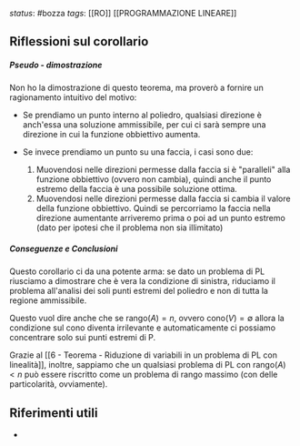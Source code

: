 *status*: #bozza 
*tags*: [[RO]] [[PROGRAMMAZIONE LINEARE]]

## Riflessioni sul corollario

##### Pseudo - dimostrazione

Non ho la dimostrazione di questo teorema, ma proverò a fornire un ragionamento intuitivo del motivo:
* Se prendiamo un punto interno al poliedro, qualsiasi direzione è anch'essa una soluzione ammissibile, per cui ci sarà sempre una direzione in cui la funzione obbiettivo aumenta.

* Se invece prendiamo un punto su una faccia, i casi sono due:

	1. Muovendosi nelle direzioni permesse dalla faccia si è "paralleli" alla funzione obbiettivo (ovvero non cambia), quindi anche il punto estremo della faccia è una possibile soluzione ottima.
	2. Muovendosi nelle direzioni permesse dalla faccia si cambia il valore della funzione obbiettivo. Quindi se percorriamo la faccia nella direzione aumentante arriveremo prima o poi ad un punto estremo (dato per ipotesi che il problema non sia illimitato)

##### Conseguenze e Conclusioni
Questo corollario ci da una potente arma: se dato un problema di PL riusciamo a dimostrare che è vera la condizione di sinistra, riduciamo il problema all'analisi dei soli punti estremi del poliedro e non di tutta la regione ammissibile.

Questo vuol dire anche che se $\text{rango}(A)=n$, ovvero $\text{cono}(V)= \emptyset$ allora la condizione sul cono diventa irrilevante e automaticamente ci possiamo concentrare solo sui punti estremi di P. 

Grazie al [[6 - Teorema - Riduzione di variabili in un problema di PL con linealità]], inoltre, sappiamo che un qualsiasi problema di PL con $\text{rango}(A) < n$ può essere riscritto come un problema di rango massimo (con delle particolarità, ovviamente).

## Riferimenti utili

* 